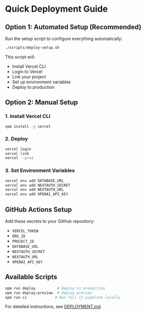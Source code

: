 # Quick Deployment Guide

## Option 1: Automated Setup (Recommended)

Run the setup script to configure everything automatically:

```bash
./scripts/deploy-setup.sh
```

This script will:
- Install Vercel CLI
- Login to Vercel
- Link your project
- Set up environment variables
- Deploy to production

## Option 2: Manual Setup

### 1. Install Vercel CLI
```bash
npm install -g vercel
```

### 2. Deploy
```bash
vercel login
vercel link
vercel --prod
```

### 3. Set Environment Variables
```bash
vercel env add DATABASE_URL
vercel env add NEXTAUTH_SECRET
vercel env add NEXTAUTH_URL  
vercel env add OPENAI_API_KEY
```

## GitHub Actions Setup

Add these secrets to your GitHub repository:
- `VERCEL_TOKEN`
- `ORG_ID` 
- `PROJECT_ID`
- `DATABASE_URL`
- `NEXTAUTH_SECRET`
- `NEXTAUTH_URL`
- `OPENAI_API_KEY`

## Available Scripts

```bash
npm run deploy          # Deploy to production
npm run deploy:preview  # Deploy preview
npm run ci             # Run full CI pipeline locally
```

For detailed instructions, see [DEPLOYMENT.md](./DEPLOYMENT.md).